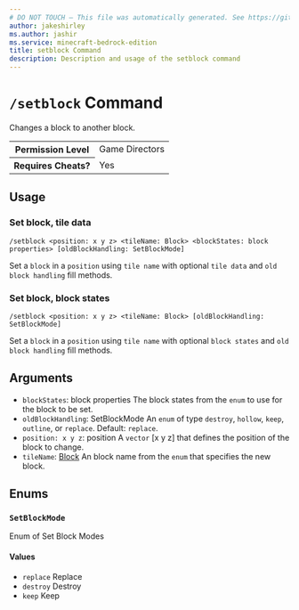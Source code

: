 ```yaml
---
# DO NOT TOUCH — This file was automatically generated. See https://github.com/mojang/minecraftapidocsgenerator to modify descriptions, examples, etc.
author: jakeshirley
ms.author: jashir
ms.service: minecraft-bedrock-edition
title: setblock Command
description: Description and usage of the setblock command
---
```

# `/setblock` Command
Changes a block to another block.

<table>
  <tr>
    <th>Permission Level</th>
    <td>Game Directors</td>
  </tr>
  <tr>
    <th>Requires Cheats?</th>
    <td>Yes</td>
  </tr>
</table>

## Usage
### Set block, tile data
`/setblock <position: x y z> <tileName: Block> <blockStates: block properties> [oldBlockHandling: SetBlockMode]`

Set a `block` in a `position` using `tile name` with optional `tile data` and `old block handling` fill methods.

### Set block, block states
`/setblock <position: x y z> <tileName: Block> [oldBlockHandling: SetBlockMode]`

Set a `block` in a `position` using `tile name` with optional `block states` and `old block handling` fill methods.

## Arguments
- `blockStates`: block properties
The block states from the `enum` to use for the block to be set.
- `oldBlockHandling`: SetBlockMode
An `enum` of type `destroy`, `hollow`, `keep`, `outline`, or `replace`.
Default: `replace`.
- `position: x y z`: position
A `vector` [x y z] that defines the position of the block to change.
- `tileName`: [Block](../enums/Block.md)
An block name from the `enum` that specifies the new block.

## Enums
### `SetBlockMode`
Enum of Set Block Modes

#### Values
- `replace`
Replace
- `destroy`
Destroy
- `keep`
Keep
